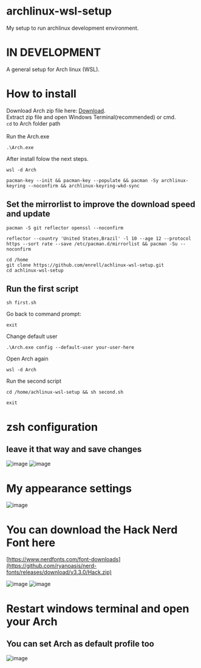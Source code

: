 # archlinux-wsl-setup
My setup to run archlinux development environment.

# IN DEVELOPMENT
A general setup for Arch linux (WSL). <br>

# How to install <br>

Download Arch zip file here: [Download](https://github.com/yuk7/ArchWSL/releases).<br>
Extract zip file and open Windows Terminal(recommended) or cmd. <br>
<code>cd</code> to Arch folder path <br><br>
Run the Arch.exe
````
.\Arch.exe
````
After install folow the next steps.
````
wsl -d Arch
````
````
pacman-key --init && pacman-key --populate && pacman -Sy archlinux-keyring --noconfirm && archlinux-keyring-wkd-sync
````
## Set the mirrorlist to improve the download speed and update
````
pacman -S git reflector openssl --noconfirm
````
````
reflector --country 'United States,Brazil' -l 10 --age 12 --protocol https --sort rate --save /etc/pacman.d/mirrorlist && pacman -Su --noconfirm
````
````
cd /home
git clone https://github.com/enrell/achlinux-wsl-setup.git
cd achlinux-wsl-setup
````
## Run the first script
````
sh first.sh
````
Go back to command prompt:
````
exit
````
Change default user
````
.\Arch.exe config --default-user your-user-here
````
Open Arch again
````
wsl -d Arch
````
Run the second script
````
cd /home/achlinux-wsl-setup && sh second.sh
````
````
exit
````
# zsh configuration
## leave it that way and save changes
![image](https://github.com/user-attachments/assets/b2e20e0a-a5ce-43d8-b60a-f7b2393f3105)
![image](https://github.com/user-attachments/assets/12ca1539-a30a-49cc-a87f-7aa524a7824e)

# My appearance settings
![image](https://github.com/user-attachments/assets/a7f4980f-c7a2-47d7-a726-cf21a9a4ce35)

# You can download the Hack Nerd Font here
[https://www.nerdfonts.com/font-downloads](https://github.com/ryanoasis/nerd-fonts/releases/download/v3.3.0/Hack.zip)

![image](https://github.com/user-attachments/assets/d851b7c2-4550-48a4-a024-785cf525ecb9)
![image](https://github.com/user-attachments/assets/7f958007-dd4e-4af8-98ad-5970c8b02157)

# Restart windows terminal and open your Arch
## You can set Arch as default profile too
![image](https://github.com/user-attachments/assets/46050fc8-10b7-4f2a-ab72-1e55eb1c3ca7)

